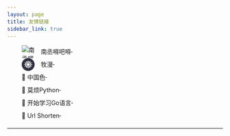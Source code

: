 ```yaml
---
layout: page
title: 友情链接
sidebar_link: true
---
```

<style>
    .link-list li{
        list-style: none;overflow:hidden;
    }
    .link-list li img{
        height:30px;
        width:30px;
        display: block;
        float: left;
        margin-right: 15px;
    }
    .link-list li span{
        float:left;
        line-height: 30px;
    }
    
</style>
<ul style="margin: 10px;" class="link-list">
    <li><a href="https://friday-go.icu" target="_blank" title="南丞嘚吧嘚"><img src="/assets/images/nancheng.ico" alt="南丞嘚吧嘚"> &nbsp;<span>南丞嘚吧嘚</span></a></li>	
    <li><a href="http://animtv.cn/" target="_blank" title="牧漫"><img src="/assets/images/muma.png" alt="牧漫"> &nbsp;<span>牧漫</span></a></li>
    <li><a href="http://zhongguose.com/" target="_blank" title="中国色"> &nbsp;<span> 🔗 中国色</span></a></li>	
    <li><a href="https://morvanzhou.github.io/" target="_blank" title="莫烦Python"> &nbsp;<span> 🔗 莫烦Python</span></a></li>    
    <li><a href="https://www.ioio.pw/learning-go/" target="_blank" title="开始学习Go语言"> &nbsp;<span> 🔗 开始学习Go语言</span></a></li>       <li><a href="https://gotoo.ml" target="_blank" title="Url Shorten"> &nbsp;<span> 🔗 Url Shorten</span></a></li>	
</ul>


---



